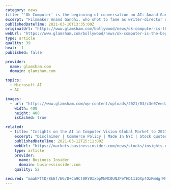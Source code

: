 ```yaml
---
category: news
title: "'Ok Computer' is the beginning of conversation on AI: Anand Gandhi"
excerpt: "Filmmaker Anand Gandhi, who shot to fame as writer-director of the globally-acclaimed 2012 release \"Ship Of Theseus\", has scripted and"
publishedDateTime: 2021-03-10T13:35:00Z
originalUrl: "https://www.glamsham.com/bollywood/news/ok-computer-is-the-beginning-of-conversation-on-ai-anand-gandhi"
webUrl: "https://www.glamsham.com/bollywood/news/ok-computer-is-the-beginning-of-conversation-on-ai-anand-gandhi"
type: article
quality: 39
heat: -1
published: false

provider:
  name: glamsham.com
  domain: glamsham.com

topics:
  - Microsoft AI
  - AI

images:
  - url: "https://www.glamsham.com/wp-content/uploads/2021/03/c3e07eeda3a6fedd833dcb8a1bb334df.jpg"
    width: 400
    height: 400
    isCached: true

related:
  - title: "Insights on the AI in Computer Vision Global Market to 2027 - by Component, End-user and Region"
    excerpt: "Disclaimer | Commerce Policy | Made In NYC | Stock quotes by finanzen.net DUBLIN, March 12, 2021 /PRNewswire/ -- The \"AI in Computer Vision Market Forecast to 2027 - COVID-19 Impact and Global ..."
    publishedDateTime: 2021-03-12T15:11:00Z
    webUrl: "https://markets.businessinsider.com/news/stocks/insights-on-the-ai-in-computer-vision-global-market-to-2027-by-component-end-user-and-region-1030179693"
    type: article
    provider:
      name: Business Insider
      domain: businessinsider.com
    quality: 52

secured: "maahPftD/8kEf/W6/D+Ca9Ct0RY0IxbpMNMC0UNJPeYHD111QXp4OzPmWgrMmx12vxvwbP5z6Wi42eUcGgVfbMutNCAsP0t+lfF8LTFpy+tPND7T8nWt6wX5Qnc/NgOFMWxdIl+xqYSWv5PaB5kSuebm8dRcCFfxllzZ4b7P7inqcg/w2vBIqLt9BqrcjTOI8tc79hAvZ7L/w7u1JsSlqFCvwOmcGSLBR5FyDLHxFt+j2lKfNF18AHr9bMkS/RbFvGJZ7FmHHPeF5s2LGcM9oE5aWSzf3B0PF5LQ5NYUEIxz9ww/2J0RM4gqkE2Oa8w8CfOAzQujUjpbp6Yy62twkCAlpKC4rx96JumPqughR4w=;NdbhvuGCFj/ppVgFcx9big=="
---
```


